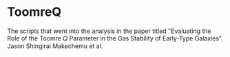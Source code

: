# ToomreQ
The scripts that went into the analysis in the paper titled "Evaluating the Role of the Toomre 𝑄 Parameter in the Gas Stability of Early-Type Galaxies". Jason Shingirai Makechemu et al.
